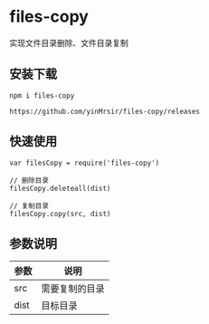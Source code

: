 # files-copy

实现文件目录删除、文件目录复制

## 安装下载

```
npm i files-copy

https://github.com/yinMrsir/files-copy/releases
```

## 快速使用
```
var filesCopy = require('files-copy')

// 删除目录
filesCopy.deleteall(dist)

// 复制目录
filesCopy.copy(src, dist)

```

## 参数说明
<table>
  <thead>
    <tr>
      <th>参数</th>
      <th>说明</th>
    </tr>
  </thead>
  <tbody>
    <tr>
      <td>src</td>
      <td>需要复制的目录</td>
    </tr>
    <tr>
	  <td>dist</td>
	  <td>目标目录</td>
	</tr>
  </tbody>
</table>